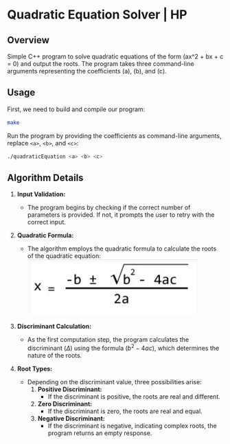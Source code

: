 # **Quadratic Equation Solver | HP**

## Overview

Simple C++ program to solve quadratic equations of the form \(ax^2 + bx + c = 0\) and output the roots. The program takes three command-line arguments representing the coefficients \(a\), \(b\), and \(c\).

## Usage

First, we need to build and compile our program:

```bash
make
```

Run the program by providing the coefficients as command-line arguments, replace `<a>`, `<b>`, and `<c>`:

```bash
./quadraticEquation <a> <b> <c> 
```

## Algorithm Details

1. **Input Validation:**
   - The program begins by checking if the correct number of parameters is provided. If not, it prompts the user to retry with the correct input.

2. **Quadratic Formula:**
   - The algorithm employs the quadratic formula to calculate the roots of the quadratic equation: ![Quadratic Formula](image.png)

3. **Discriminant Calculation:**
   - As the first computation step, the program calculates the discriminant ($\Delta$) using the formula $(b^2 - 4ac)$, which determines the nature of the roots.

4. **Root Types:**
   - Depending on the discriminant value, three possibilities arise:
     1. **Positive Discriminant:**
        - If the discriminant is positive, the roots are real and different.
     2. **Zero Discriminant:**
        - If the discriminant is zero, the roots are real and equal.
     3. **Negative Discriminant:**
        - If the discriminant is negative, indicating complex roots, the program returns an empty response.
